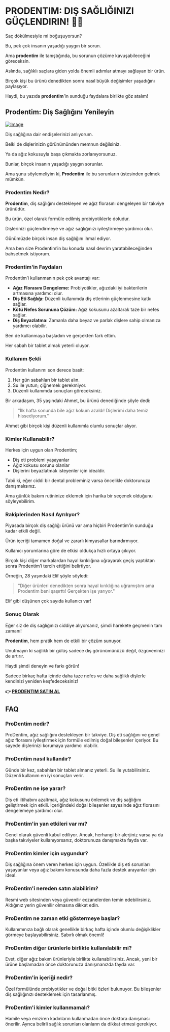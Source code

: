 # PRODENTIM: DIŞ SAĞLIĞINIZI GÜÇLENDIRIN! 🦷✨

Saç dökülmesiyle mi boğuşuyorsun? 

Bu, pek çok insanın yaşadığı yaygın bir sorun. 

Ama **prodentim** ile tanıştığında, bu sorunun çözüme kavuşabileceğini göreceksin. 

Aslında, sağlıklı saçlara giden yolda önemli adımlar atmayı sağlayan bir ürün. 

Birçok kişi bu ürünü denedikten sonra nasıl büyük değişimler yaşadığını paylaşıyor. 

Haydi, bu yazıda **prodentim**’in sunduğu faydalara birlikte göz atalım!

## Prodentim: Diş Sağlığını Yenileyin

[![Image](https://prodentim-shop.com/assets/images/prodentim-price-2136x1640.webp)](https://gchaffi.com/tCD5q5Xk)

Diş sağlığına dair endişelerinizi anlıyorum. 

Belki de dişlerinizin görünümünden memnun değilsiniz.

Ya da ağız kokusuyla başa çıkmakta zorlanıyorsunuz.

Bunlar, birçok insanın yaşadığı yaygın sorunlar. 

Ama şunu söylemeliyim ki, **Prodentim** ile bu sorunların üstesinden gelmek mümkün.

### Prodentim Nedir?

**Prodentim**, diş sağlığını destekleyen ve ağız florasını dengeleyen bir takviye ürünüdür. 

Bu ürün, özel olarak formüle edilmiş probiyotiklerle doludur. 

Dişlerinizi güçlendirmeye ve ağız sağlığınızı iyileştirmeye yardımcı olur.

Günümüzde birçok insan diş sağlığını ihmal ediyor. 

Ama ben size Prodentim’in bu konuda nasıl devrim yaratabileceğinden bahsetmek istiyorum.

### Prodentim'in Faydaları

Prodentim’i kullanmanın pek çok avantajı var:

- **Ağız Florasını Dengeleme:** Probiyotikler, ağızdaki iyi bakterilerin artmasına yardımcı olur.
- **Diş Eti Sağlığı:** Düzenli kullanımda diş etlerinin güçlenmesine katkı sağlar.
- **Kötü Nefes Sorununa Çözüm:** Ağız kokusunu azaltarak taze bir nefes sağlar.
- **Diş Beyazlatma:** Zamanla daha beyaz ve parlak dişlere sahip olmanıza yardımcı olabilir.

Ben de kullanmaya başladım ve gerçekten fark ettim. 

Her sabah bir tablet almak yeterli oluyor.

### Kullanım Şekli

Prodentim kullanımı son derece basit:

1. Her gün sabahları bir tablet alın.
2. Su ile yutun; çiğnemek gerekmiyor.
3. Düzenli kullanımda sonuçları göreceksiniz.

Bir arkadaşım, 35 yaşındaki Ahmet, bu ürünü denediğinde şöyle dedi:

> "İlk hafta sonunda bile ağız kokum azaldı! Dişlerimi daha temiz hissediyorum."

Ahmet gibi birçok kişi düzenli kullanımla olumlu sonuçlar alıyor.

### Kimler Kullanabilir?

Herkes için uygun olan Prodentim;

- Diş eti problemi yaşayanlar
- Ağız kokusu sorunu olanlar
- Dişlerini beyazlatmak isteyenler için idealdir.

Tabii ki, eğer ciddi bir dental probleminiz varsa öncelikle doktorunuza danışmalısınız.

Ama günlük bakım rutininize eklemek için harika bir seçenek olduğunu söyleyebilirim.

### Rakiplerinden Nasıl Ayrılıyor?

Piyasada birçok diş sağlığı ürünü var ama hiçbiri Prodentim’in sunduğu kadar etkili değil. 

Ürün içeriği tamamen doğal ve zararlı kimyasallar barındırmıyor. 

Kullanıcı yorumlarına göre de etkisi oldukça hızlı ortaya çıkıyor.

Birçok kişi diğer markalardan hayal kırıklığına uğrayarak geçiş yaptıktan sonra Prodentim’i tercih ettiğini belirtiyor.

Örneğin, 28 yaşındaki Elif şöyle söyledi:

> "Diğer ürünleri denedikten sonra hayal kırıklığına uğramıştım ama Prodentim beni şaşırttı! Gerçekten işe yarıyor."

Elif gibi düşünen çok sayıda kullanıcı var!

### Sonuç Olarak

Eğer siz de diş sağlığınızı ciddiye alıyorsanız, şimdi harekete geçmenin tam zamanı! 

**Prodentim**, hem pratik hem de etkili bir çözüm sunuyor. 

Unutmayın ki sağlıklı bir gülüş sadece dış görünümünüzü değil, özgüveninizi de artırır. 

Haydi şimdi deneyin ve farkı görün!

Sadece birkaç hafta içinde daha taze nefes ve daha sağlıklı dişlerle kendinizi yeniden keşfedeceksiniz!



**👉 [PRODENTIM SATIN AL](https://gchaffi.com/tCD5q5Xk)**

## FAQ

### ProDentim nedir?
ProDentim, ağız sağlığını destekleyen bir takviye. Diş eti sağlığını ve genel ağız florasını iyileştirmek için formüle edilmiş doğal bileşenler içeriyor. Bu sayede dişlerinizi korumaya yardımcı olabilir.

### ProDentim nasıl kullanılır?
Günde bir kez, sabahları bir tablet almanız yeterli. Su ile yutabilirsiniz. Düzenli kullanım en iyi sonuçları verir.

### ProDentim ne işe yarar?
Diş eti iltihabını azaltmak, ağız kokusunu önlemek ve diş sağlığını geliştirmek için etkili. İçeriğindeki doğal bileşenler sayesinde ağız florasını dengelemeye yardımcı olur.

### ProDentim'in yan etkileri var mı?
Genel olarak güvenli kabul ediliyor. Ancak, herhangi bir alerjiniz varsa ya da başka takviyeler kullanıyorsanız, doktorunuza danışmakta fayda var.

### ProDentim kimler için uygundur?
Diş sağlığına önem veren herkes için uygun. Özellikle diş eti sorunları yaşayanlar veya ağız bakımı konusunda daha fazla destek arayanlar için ideal.

### ProDentim'i nereden satın alabilirim?
Resmi web sitesinden veya güvenilir eczanelerden temin edebilirsiniz. Aldığınız yerin güvenilir olmasına dikkat edin.

### ProDentim ne zaman etki göstermeye başlar?
Kullanımınıza bağlı olarak genellikle birkaç hafta içinde olumlu değişiklikler görmeye başlayabilirsiniz. Sabırlı olmak önemli!

### ProDentim diğer ürünlerle birlikte kullanılabilir mi?
Evet, diğer ağız bakım ürünleriyle birlikte kullanabilirsiniz. Ancak, yeni bir ürüne başlamadan önce doktorunuza danışmanızda fayda var.

### ProDentim'in içeriği nedir?
Özel formülünde probiyotikler ve doğal bitki özleri bulunuyor. Bu bileşenler diş sağlığınızı desteklemek için tasarlanmış.

### ProDentim'i kimler kullanmamalı?
Hamile veya emziren kadınların kullanmadan önce doktora danışması önerilir. Ayrıca belirli sağlık sorunları olanların da dikkat etmesi gerekiyor.
